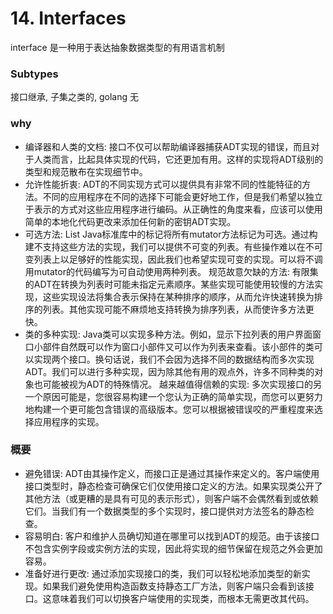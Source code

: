 # 14. Interfaces

interface 是一种用于表达抽象数据类型的有用语言机制

### Subtypes
接口继承, 子集之类的, golang 无

### why
- 编译器和人类的文档: 接口不仅可以帮助编译器捕获ADT实现的错误，而且对于人类而言，比起具体实现的代码，它还更加有用。这样的实现将ADT级别的类型和规范散布在实现细节中。
- 允许性能折衷: ADT的不同实现方式可以提供具有非常不同的性能特征的方法。不同的应用程序在不同的选择下可能会更好地工作，但是我们希望以独立于表示的方式对这些应用程序进行编码。从正确性的角度来看，应该可以使用简单的本地化代码更改来添加任何新的密钥ADT实现。
- 可选方法:  List Java标准库中的标记将所有mutator方法标记为可选。通过构建不支持这些方法的实现，我们可以提供不可变的列表。有些操作难以在不可变列表上以足够好的性能实现，因此我们也希望实现可变的实现。可以将不调用mutator的代码编写为可自动使用两种列表。
规范故意欠缺的方法: 有限集的ADT在转换为列表时可能未指定元素顺序。某些实现可能使用较慢的方法实现，这些实现设法将集合表示保持在某种排序的顺序，从而允许快速转换为排序的列表。其他实现可能不麻烦地支持转换为排序列表，从而使许多方法更快。
- 类的多种实现: Java类可以实现多种方法。例如，显示下拉列表的用户界面窗口小部件自然既可以作为窗口小部件又可以作为列表来查看。该小部件的类可以实现两个接口。换句话说，我们不会因为选择不同的数据结构而多次实现ADT。我们可以进行多种实现，因为除其他有用的观点外，许多不同种类的对象也可能被视为ADT的特殊情况。
越来越值得信赖的实现: 多次实现接口的另一个原因可能是，您很容易构建一个您认为正确的简单实现，而您可以更努力地构建一个更可能包含错误的高级版本。您可以根据被错误咬的严重程度来选择应用程序的实现。

### 概要
- 避免错误: ADT由其操作定义，而接口正是通过其操作来定义的。客户端使用接口类型时，静态检查可确保它们仅使用接口定义的方法。如果实现类公开了其他方法（或更糟的是具有可见的表示形式），则客户端不会偶然看到或依赖它们。当我们有一个数据类型的多个实现时，接口提供对方法签名的静态检查。
- 容易明白: 客户和维护人员确切知道在哪里可以找到ADT的规范。由于该接口不包含实例字段或实例方法的实现，因此将实现的细节保留在规范之外会更加容易。
- 准备好进行更改: 通过添加实现接口的类，我们可以轻松地添加类型的新实现。如果我们避免使用构造函数支持静态工厂方法，则客户端只会看到该接口。这意味着我们可以切换客户端使用的实现类，而根本无需更改其代码。